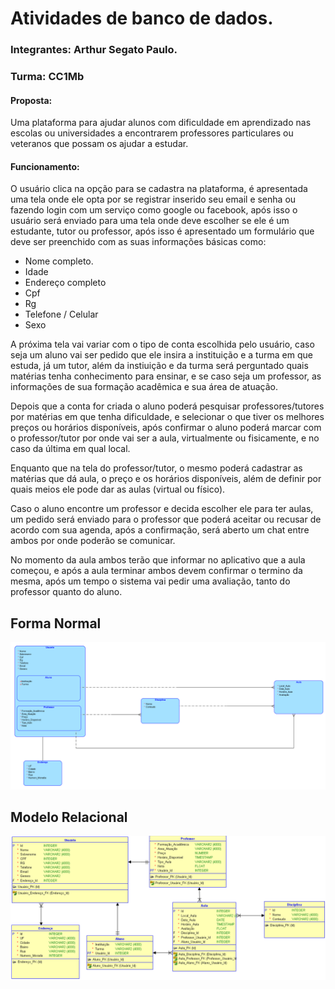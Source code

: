 # Atividades de banco de dados.
### Integrantes: Arthur Segato Paulo.
### Turma: CC1Mb

#### **Proposta:**

Uma plataforma para ajudar alunos com dificuldade em aprendizado nas escolas ou universidades a encontrarem professores particulares ou veteranos que possam os ajudar a estudar.

#### **Funcionamento:**

O usuário clica na opção para se cadastra na plataforma, é apresentada uma tela onde ele opta por se registrar inserido seu email e senha ou fazendo login com um serviço como google ou facebook, após isso o usuário será enviado para uma tela onde deve escolher se ele é um estudante, tutor ou professor, após isso é apresentado um formulário que deve ser preenchido com as suas informações básicas como:

- Nome completo.
- Idade
- Endereço completo
- Cpf
- Rg
- Telefone / Celular
- Sexo

A próxima tela vai variar com o tipo de conta escolhida pelo usuário, caso seja um aluno vai ser pedido que ele insira a instituição e a turma em que estuda, já um tutor, além da instiuição e da turma será perguntado quais matérias tenha conhecimento para ensinar, e se caso seja um professor, as informações de sua formação acadêmica e sua área de atuação.

Depois que a conta for criada o aluno poderá pesquisar professores/tutores por matérias em que tenha dificuldade, e selecionar o que tiver os melhores preços ou horários disponíveis, após confirmar o aluno poderá marcar com o professor/tutor por onde vai ser a aula, virtualmente ou fisicamente, e no caso da última em qual local.

Enquanto que na tela do professor/tutor, o mesmo poderá cadastrar as matérias que dá aula, o preço e os horários disponíveis, além de definir por quais meios ele pode dar as aulas (virtual ou físico).

Caso o aluno encontre um professor e decida escolher ele para ter aulas, um pedido será enviado para o professor que poderá aceitar ou recusar de acordo com sua agenda, após a confirmação, será aberto um chat entre ambos por onde poderão se comunicar.

No momento da aula ambos terão que informar no aplicativo que a aula começou, e após a aula terminar ambos devem confirmar o termino da mesma, após um tempo o sistema vai pedir uma avaliação, tanto do professor quanto do aluno.

## Forma Normal
![alt text](https://raw.githubusercontent.com/ArthurSegato/CC1Mb-BD1-Trab/master/ModeloNormal.PNG "Forma Normal")
## Modelo Relacional
![alt text](https://raw.githubusercontent.com/ArthurSegato/CC1Mb-BD1-Trab/master/ModeloRelacional.PNG "Modelo Relacional")

